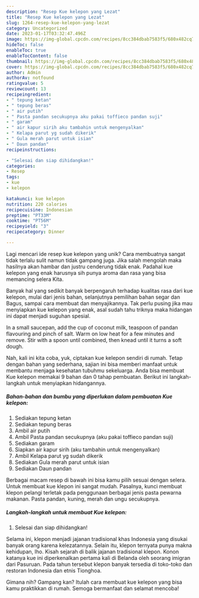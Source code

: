```yaml
---
description: "Resep Kue kelepon yang Lezat"
title: "Resep Kue kelepon yang Lezat"
slug: 1264-resep-kue-kelepon-yang-lezat
category: Uncategorized
date: 2023-01-17T03:32:47.496Z
image: https://img-global.cpcdn.com/recipes/8cc384dbab7583f5/680x482cq70/kue-kelepon-foto-resep-utama.jpg
hideToc: false
enableToc: true
enableTocContent: false
thumbnail: https://img-global.cpcdn.com/recipes/8cc384dbab7583f5/680x482cq70/kue-kelepon-foto-resep-utama.jpg
cover: https://img-global.cpcdn.com/recipes/8cc384dbab7583f5/680x482cq70/kue-kelepon-foto-resep-utama.jpg
author: Admin
authorAv: notfound
ratingvalue: 5
reviewcount: 13
recipeingredient:
- " tepung ketan"
- " tepung beras"
- " air putih"
- " Pasta pandan secukupnya aku pakai toffieco pandan suji"
- " garam"
- " air kapur sirih aku tambahin untuk mengenyalkan"
- " Kelapa parut yg sudah dikerik"
- " Gula merah parut untuk isian"
- " Daun pandan"
recipeinstructions:

- "Selesai dan siap dihidangkan!"
categories:
- Resep
tags:
- kue
- kelepon

katakunci: kue kelepon 
nutrition: 220 calories
recipecuisine: Indonesian
preptime: "PT33M"
cooktime: "PT56M"
recipeyield: "3"
recipecategory: Dinner

---
```





Lagi mencari ide resep kue kelepon yang unik? Cara membuatnya sangat tidak terlalu sulit namun tidak gampang juga. Jika salah mengolah maka hasilnya akan hambar dan justru cenderung tidak enak. Padahal kue kelepon yang enak harusnya sih punya aroma dan rasa yang bisa memancing selera Kita.





Banyak hal yang sedikit banyak berpengaruh terhadap kualitas rasa dari kue kelepon, mulai dari jenis bahan, selanjutnya pemilihan bahan segar dan Bagus, sampai cara membuat dan menyajikannya. Tak perlu pusing jika mau menyiapkan kue kelepon yang enak,      asal sudah tahu triknya maka hidangan ini dapat menjadi suguhan spesial.














In a small saucepan, add the cup of coconut milk, teaspoon of pandan flavouring and pinch of salt. Warm on low heat for a few minutes and remove. Stir with a spoon until combined, then knead until it turns a soft dough.






Nah, kali ini kita coba, yuk, ciptakan kue kelepon sendiri di rumah. Tetap dengan bahan yang sederhana, sajian ini bisa memberi manfaat untuk membantu menjaga kesehatan tubuhmu sekeluarga. Anda bisa membuat Kue kelepon memakai 9 bahan dan 0 tahap pembuatan. Berikut ini langkah-langkah untuk menyiapkan hidangannya.

<!--inarticleads1-->

##### Bahan-bahan dan bumbu yang diperlukan dalam pembuatan Kue kelepon:

1. Sediakan  tepung ketan
1. Sediakan  tepung beras
1. Ambil  air putih
1. Ambil  Pasta pandan secukupnya (aku pakai toffieco pandan suji)
1. Sediakan  garam
1. Siapkan  air kapur sirih (aku tambahin untuk mengenyalkan)
1. Ambil  Kelapa parut yg sudah dikerik
1. Sediakan  Gula merah parut untuk isian
1. Sediakan  Daun pandan


Berbagai macam resep di bawah ini bisa kamu pilih sesuai dengan selera. Untuk membuat kue klepon ini sangat mudah. Pasalnya, kunci membuat klepon pelangi terletak pada penggunaan berbagai jenis pasta pewarna makanan. Pasta pandan, kuning, merah dan ungu secukupnya. 

<!--inarticleads2-->

##### Langkah-langkah untuk membuat Kue kelepon:


1. Selesai dan siap dihidangkan!

Selama ini, klepon menjadi jajanan tradisional khas Indonesia yang disukai banyak orang karena kelezatannya. Selain itu, klepon ternyata punya makna kehidupan, lho. Kisah sejarah di balik jajanan tradisional klepon. Konon katanya kue ini diperkenalkan pertama kali di Belanda oleh seorang imigran dari Pasuruan. Pada tahun tersebut klepon banyak tersedia di toko-toko dan restoran Indonesia dan etnis Tionghoa. 

Gimana nih? Gampang kan? Itulah cara membuat kue kelepon yang bisa kamu praktikkan di rumah. Semoga bermanfaat dan selamat mencoba!
